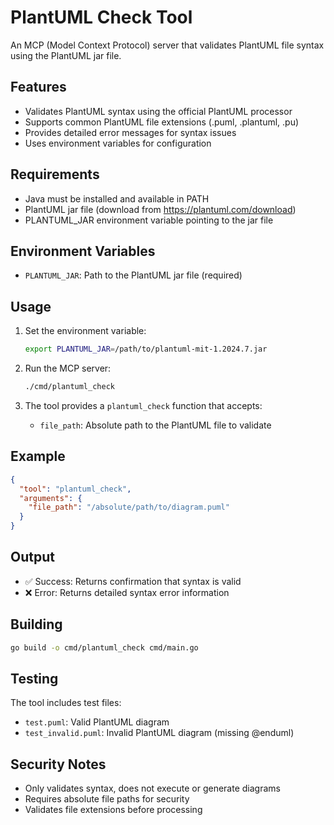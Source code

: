 # PlantUML Check Tool

An MCP (Model Context Protocol) server that validates PlantUML file syntax using the PlantUML jar file.

## Features

- Validates PlantUML syntax using the official PlantUML processor
- Supports common PlantUML file extensions (.puml, .plantuml, .pu)
- Provides detailed error messages for syntax issues
- Uses environment variables for configuration

## Requirements

- Java must be installed and available in PATH
- PlantUML jar file (download from https://plantuml.com/download)
- PLANTUML_JAR environment variable pointing to the jar file

## Environment Variables

- `PLANTUML_JAR`: Path to the PlantUML jar file (required)

## Usage

1. Set the environment variable:
   ```bash
   export PLANTUML_JAR=/path/to/plantuml-mit-1.2024.7.jar
   ```

2. Run the MCP server:
   ```bash
   ./cmd/plantuml_check
   ```

3. The tool provides a `plantuml_check` function that accepts:
   - `file_path`: Absolute path to the PlantUML file to validate

## Example

```json
{
  "tool": "plantuml_check",
  "arguments": {
    "file_path": "/absolute/path/to/diagram.puml"
  }
}
```

## Output

- ✅ Success: Returns confirmation that syntax is valid
- ❌ Error: Returns detailed syntax error information

## Building

```bash
go build -o cmd/plantuml_check cmd/main.go
```

## Testing

The tool includes test files:
- `test.puml`: Valid PlantUML diagram
- `test_invalid.puml`: Invalid PlantUML diagram (missing @enduml)

## Security Notes

- Only validates syntax, does not execute or generate diagrams
- Requires absolute file paths for security
- Validates file extensions before processing